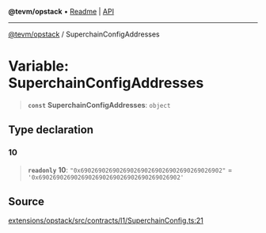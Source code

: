 **@tevm/opstack** • [Readme](../README.md) \| [API](../globals.md)

***

[@tevm/opstack](../README.md) / SuperchainConfigAddresses

# Variable: SuperchainConfigAddresses

> **`const`** **SuperchainConfigAddresses**: `object`

## Type declaration

### 10

> **`readonly`** **10**: `"0x6902690269026902690269026902690269026902"` = `'0x6902690269026902690269026902690269026902'`

## Source

[extensions/opstack/src/contracts/l1/SuperchainConfig.ts:21](https://github.com/evmts/tevm-monorepo/blob/main/extensions/opstack/src/contracts/l1/SuperchainConfig.ts#L21)
